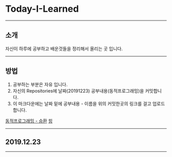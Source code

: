 # Today-I-Learned
---
## 소개
자신이 하루에 공부하고 배운것들을 정리해서 올리는 곳 입니다.

---
## 방법
1. 공부하는 부분은 자유 입니다.
2. 자신의 Repositories에 날짜(20191223) 공부내용(동적프로그래밍)을 커밋합니다.
3. 이 마크다운에는 날짜 밑에 공부내용 - 이름을 위의 커밋한곳의 링크를 걸고 업로드 합니다.

[동적프로그래밍 - 승환](https://github.com/hon6036/test/blob/master/%EC%98%88%EC%8B%9C)
[힝](https://github.com/hon6036/test/blob/master/example.PNG)

---
## 2019.12.23
---
